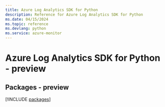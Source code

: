 ```yaml
---
title: Azure Log Analytics SDK for Python
description: Reference for Azure Log Analytics SDK for Python
ms.date: 04/15/2024
ms.topic: reference
ms.devlang: python
ms.service: azure-monitor
---
```

# Azure Log Analytics SDK for Python - preview
## Packages - preview
[!INCLUDE [packages](log-analytics-index.md)]